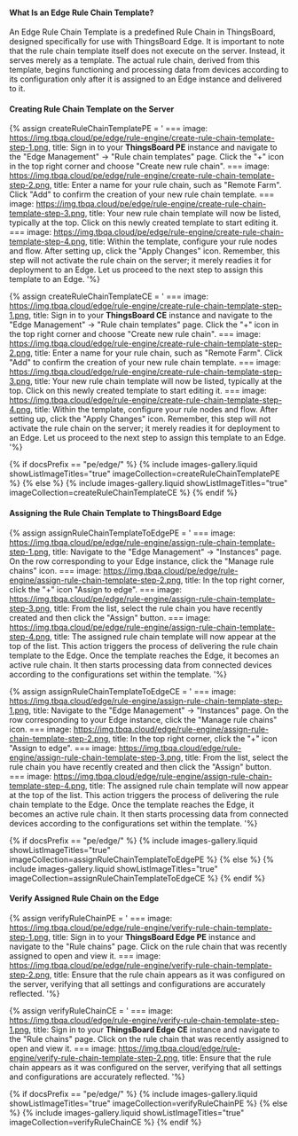#### What Is an Edge Rule Chain Template?

An Edge Rule Chain Template is a predefined Rule Chain in ThingsBoard, designed specifically for use with ThingsBoard Edge. 
It is important to note that the rule chain template itself does not execute on the server. 
Instead, it serves merely as a template. 
The actual rule chain, derived from this template, begins functioning and processing data from devices according to its configuration only after it is assigned to an Edge instance and delivered to it.

#### Creating Rule Chain Template on the Server

{% assign createRuleChainTemplatePE = '
    ===
        image: https://img.tbqa.cloud/pe/edge/rule-engine/create-rule-chain-template-step-1.png,
        title: Sign in to your <b>ThingsBoard PE</b> instance and navigate to the "Edge Management" -> "Rule chain templates" page. Click the "+" icon in the top right corner and choose "Create new rule chain".
    ===
        image: https://img.tbqa.cloud/pe/edge/rule-engine/create-rule-chain-template-step-2.png,
        title: Enter a name for your rule chain, such as "Remote Farm". Click "Add" to confirm the creation of your new rule chain template.
    ===
        image: https://img.tbqa.cloud/pe/edge/rule-engine/create-rule-chain-template-step-3.png,
        title: Your new rule chain template will now be listed, typically at the top. Click on this newly created template to start editing it.
    ===
        image: https://img.tbqa.cloud/pe/edge/rule-engine/create-rule-chain-template-step-4.png,
        title: Within the template, configure your rule nodes and flow. After setting up, click the "Apply Changes" icon. Remember, this step will not activate the rule chain on the server; it merely readies it for deployment to an Edge. Let us proceed to the next step to assign this template to an Edge.
'%}

{% assign createRuleChainTemplateCE = '
    ===
        image: https://img.tbqa.cloud/edge/rule-engine/create-rule-chain-template-step-1.png,
        title: Sign in to your <b>ThingsBoard CE</b> instance and navigate to the "Edge Management" -> "Rule chain templates" page. Click the "+" icon in the top right corner and choose "Create new rule chain".
    ===
        image: https://img.tbqa.cloud/edge/rule-engine/create-rule-chain-template-step-2.png,
        title: Enter a name for your rule chain, such as "Remote Farm". Click "Add" to confirm the creation of your new rule chain template.
    ===
        image: https://img.tbqa.cloud/edge/rule-engine/create-rule-chain-template-step-3.png,
        title: Your new rule chain template will now be listed, typically at the top. Click on this newly created template to start editing it.
    ===
        image: https://img.tbqa.cloud/edge/rule-engine/create-rule-chain-template-step-4.png,
        title: Within the template, configure your rule nodes and flow. After setting up, click the "Apply Changes" icon. Remember, this step will not activate the rule chain on the server; it merely readies it for deployment to an Edge. Let us proceed to the next step to assign this template to an Edge.
'%}

{% if docsPrefix == "pe/edge/" %}
{% include images-gallery.liquid showListImageTitles="true" imageCollection=createRuleChainTemplatePE %}
{% else %}
{% include images-gallery.liquid showListImageTitles="true" imageCollection=createRuleChainTemplateCE %}
{% endif %}

#### Assigning the Rule Chain Template to ThingsBoard Edge

{% assign assignRuleChainTemplateToEdgePE = '
    ===
        image: https://img.tbqa.cloud/pe/edge/rule-engine/assign-rule-chain-template-step-1.png,
        title: Navigate to the "Edge Management" -> "Instances" page. On the row corresponding to your Edge instance, click the "Manage rule chains" icon.
    ===
        image: https://img.tbqa.cloud/pe/edge/rule-engine/assign-rule-chain-template-step-2.png,
        title: In the top right corner, click the "+" icon "Assign to edge".
    ===
        image: https://img.tbqa.cloud/pe/edge/rule-engine/assign-rule-chain-template-step-3.png,
        title: From the list, select the rule chain you have recently created and then click the "Assign" button.
    ===
        image: https://img.tbqa.cloud/pe/edge/rule-engine/assign-rule-chain-template-step-4.png,
        title: The assigned rule chain template will now appear at the top of the list. This action triggers the process of delivering the rule chain template to the Edge. Once the template reaches the Edge, it becomes an active rule chain. It then starts processing data from connected devices according to the configurations set within the template.
'%}

{% assign assignRuleChainTemplateToEdgeCE = '
    ===
        image: https://img.tbqa.cloud/edge/rule-engine/assign-rule-chain-template-step-1.png,
        title: Navigate to the "Edge Management" -> "Instances" page. On the row corresponding to your Edge instance, click the "Manage rule chains" icon.
    ===
        image: https://img.tbqa.cloud/edge/rule-engine/assign-rule-chain-template-step-2.png,
        title: In the top right corner, click the "+" icon "Assign to edge".
    ===
        image: https://img.tbqa.cloud/edge/rule-engine/assign-rule-chain-template-step-3.png,
        title: From the list, select the rule chain you have recently created and then click the "Assign" button.
    ===
        image: https://img.tbqa.cloud/edge/rule-engine/assign-rule-chain-template-step-4.png,
        title: The assigned rule chain template will now appear at the top of the list. This action triggers the process of delivering the rule chain template to the Edge. Once the template reaches the Edge, it becomes an active rule chain. It then starts processing data from connected devices according to the configurations set within the template.
'%}

{% if docsPrefix == "pe/edge/" %}
{% include images-gallery.liquid showListImageTitles="true" imageCollection=assignRuleChainTemplateToEdgePE %}
{% else %}
{% include images-gallery.liquid showListImageTitles="true" imageCollection=assignRuleChainTemplateToEdgeCE %}
{% endif %}

#### Verify Assigned Rule Chain on the Edge

{% assign verifyRuleChainPE = '
    ===
        image: https://img.tbqa.cloud/pe/edge/rule-engine/verify-rule-chain-template-step-1.png,
        title: Sign in to your <b>ThingsBoard Edge PE</b> instance and navigate to the "Rule chains" page. Click on the rule chain that was recently assigned to open and view it.
    ===
        image: https://img.tbqa.cloud/pe/edge/rule-engine/verify-rule-chain-template-step-2.png,
        title: Ensure that the rule chain appears as it was configured on the server, verifying that all settings and configurations are accurately reflected.
'%}

{% assign verifyRuleChainCE = '
    ===
        image: https://img.tbqa.cloud/edge/rule-engine/verify-rule-chain-template-step-1.png,
        title: Sign in to your <b>ThingsBoard Edge CE</b> instance and navigate to the "Rule chains" page. Click on the rule chain that was recently assigned to open and view it.
    ===
        image: https://img.tbqa.cloud/edge/rule-engine/verify-rule-chain-template-step-2.png,
        title: Ensure that the rule chain appears as it was configured on the server, verifying that all settings and configurations are accurately reflected.
'%}

{% if docsPrefix == "pe/edge/" %}
{% include images-gallery.liquid showListImageTitles="true" imageCollection=verifyRuleChainPE %}
{% else %}
{% include images-gallery.liquid showListImageTitles="true" imageCollection=verifyRuleChainCE %}
{% endif %}